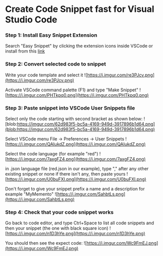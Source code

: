 
# Create Code Snippet fast for Visual Studio Code


### Step 1: Install **Easy Snippet** Extension


Search "Easy Snippet" by clicking the extension icons inside VSCode 
or install from this [link](https://marketplace.visualstudio.com/items?itemName=inu1255.easy-snippet)


### Step 2: Convert selected code to snippet

Write your code template and select it
![https://i.imgur.com/re3PJcv.png](https://i.imgur.com/re3PJcv.png)
                    
Activate VSCode command palette (F1) and type "Make Snippet"
![https://i.imgur.com/PHTkpq0.png](https://i.imgur.com/PHTkpq0.png)
                    

### Step 3: Paste snippet into VSCode User Snippets file

Select only the code starting with second bracket as shown below:
![blob:https://imgur.com/62d983f5-bc5a-4169-949d-3917896b1d64.png](blob:https://imgur.com/62d983f5-bc5a-4169-949d-3917896b1d64.png)
                    
Select VSCode menu File -> Preferences -> User Snippets
![https://i.imgur.com/QAIukdZ.png](https://i.imgur.com/QAIukdZ.png)
                    
Select the code language (for example "red")
![https://i.imgur.com/7axgFZ4.png](https://i.imgur.com/7axgFZ4.png)
                    
in .json language file (red.json in our example), type "," after any other existing snippet or none if there isn't any, then paste yours
![https://i.imgur.com/U0buFXI.png](https://i.imgur.com/U0buFXI.png)
                    
Don't forget to give your snippet prefix a name and a description for example "MyMemento"
![https://i.imgur.com/SahbtLs.png](https://i.imgur.com/SahbtLs.png)
                    

### Step 4: Check that your code snippet works

Go back to code editor, and type Ctrl+Space to list all code snippets and then your snippet (the one with black square icon)
![https://i.imgur.com/n1D3hYe.png](https://i.imgur.com/n1D3hYe.png)
                    
You should then see the expect code:
![https://i.imgur.com/Wc9FmEJ.png](https://i.imgur.com/Wc9FmEJ.png)
                    
